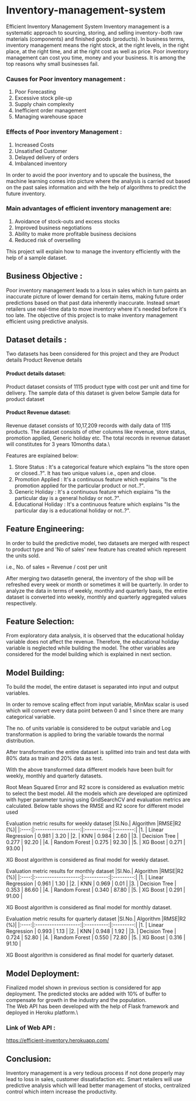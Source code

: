 # Inventory-management-system
Efficient Inventory Management System
Inventory management is a systematic approach to sourcing, storing, and selling inventory - both raw materials (components) and finished goods (products). In business terms, inventory management means the right stock, at the right levels, in the right place, at the right time, and at the right cost as well as price.
Poor inventory management can cost you time, money and your business. It is among the top reasons why small businesses fail.

### Causes for Poor inventory management :
1. Poor Forecasting
2. Excessive stock pile-up
3. Supply chain complexity
4. Inefficient order management
5. Managing warehouse space

### Effects of Poor inventory Management :
1. Increased Costs
2. Unsatisfied Customer
3. Delayed delivery of orders
4. Imbalanced inventory 

In order to avoid the poor inventory and to upscale the business, the machine learning comes into picture where the analysis is carried out based on the past sales information and with the help of algorithms to predict the future inventory.

### Main advantages of efficient inventory management are:
1. Avoidance of stock-outs and excess stocks
2. Improved business negotiations
3. Ability to make more profitable business decisions
4. Reduced risk of overselling

This project will explain how to manage the inventory efficiently with the help of a sample dataset.

## Business Objective :

Poor inventory management leads to a loss in sales which in turn paints an inaccurate picture of lower demand for certain items, making future order predictions based on that past data inherently inaccurate.
Instead smart retailers use real-time data to move inventory where it's needed before it's too late.
The objective of this project is to make inventory management efficient using predictive analysis.

## Dataset details :
Two datasets has been considered for this project and they are
Product details
Product Revenue details

#### Product details dataset:
Product dataset consists of 1115 product type with cost per unit and time for delivery. The sample data of this dataset is given below
Sample data for product dataset 

#### Product Revenue dataset:
Revenue dataset consists of 10,17,209 records with daily data of 1115 products. The dataset consists of other columns like revenue, store status, promotion applied, Generic holiday etc. The total records in revenue dataset will constitutes for 3 years 10months data.\

Features are explained below:
1. Store Status : It's a categorical feature which explains "Is the store open or closed..?". It has two unique values i.e., open and close.
2. Promotion Applied : It's a continuous feature which explains "Is the promotion applied for the particular product or not..?". 
3. Generic Holiday : It's a continuous feature which explains "Is the particular day is a general holiday or not..?".
4. Educational Holiday : It's a continuous feature which explains "Is the particular day is a educational holiday or not..?".

## Feature Engineering:
In order to build the predictive model, two datasets are merged with respect to product type and 'No of sales' new feature has created which represent the units sold.

i.e., No. of sales = Revenue / cost per unit

After merging two datasetIn general, the inventory of the shop will be refreshed every week or month or sometimes it will be quarterly. In order to analyze the data in terms of weekly, monthly and quarterly basis, the entire dataset is converted into weekly, monthly and quarterly aggregated values respectively.

## Feature Selection:
From exploratory data analysis, it is observed that the educational holiday variable does not affect the revenue. Therefore, the educational holiday variable is neglected while building the model. The other variables are considered for the model building which is explained in next section.

## Model Building:
To build the model, the entire dataset is separated into input and output variables.

In order to remove scaling effect from input variable, MinMax scalar is used which will convert every data point between 0 and 1 since there are many categorical variable.

The no. of units variable is considered to be output variable and Log transformation is applied to bring the variable towards the normal distribution.

After transformation the entire dataset is splitted into train and test data with 80% data as train and 20% data as test.

With the above transformed data different models have been built for weekly, monthly and quarterly datasets. 

Root Mean Squared Error and R2 score is considered as evaluation metric to select the best model. All the models which are developed are optimized with hyper parameter tuning using GridSearchCV and evaluation metrics are calculated.
Below table shows the RMSE and R2 score for different model used

Evaluation metric results for weekly dataset
|Sl.No.|      Algorithm      |RMSE|R2 (%)|
|:----:|:-------------------:|:----------:|:---------:|
|1.    | Linear Regression   |    0.981   |    3.20   |
|2.    | KNN                 |    0.984   |    2.60   |
|3.    | Decision Tree       |    0.277   |    92.20  |
|4.    | Random Forest       |    0.275   |    92.30  |
|5.    | XG Boost            |    0.271   |    93.00  |

XG Boost algorithm is considered as final model for weekly dataset.

Evaluation metric results for monthly dataset
|Sl.No.|      Algorithm      |RMSE|R2 (%)|
|:----:|:-------------------:|:----------:|:---------:|
|1.    | Linear Regression   |    0.961   |    1.30   |
|2.    | KNN                 |    0.969   |    0.01   |
|3.    | Decision Tree       |    0.353   |    86.60  |
|4.    | Random Forest       |    0.340   |    87.80  |
|5.    | XG Boost            |    0.291   |    91.00  |

XG Boost algorithm is considered as final model for monthly dataset.

Evaluation metric results for quarterly dataset
|Sl.No.|      Algorithm      |RMSE|R2 (%)|
|:----:|:-------------------:|:----------:|:---------:|
|1.    | Linear Regression   |    0.993   |    1.13   |
|2.    | KNN                 |    0.948   |    1.92   |
|3.    | Decision Tree       |    0.724   |    52.80  |
|4.    | Random Forest       |    0.550   |    72.80  |
|5.    | XG Boost            |    0.316   |    91.10  |

XG Boost algorithm is considered as final model for quarterly dataset.

## Model Deployment:
Finalized model shown in previous section is considered for app deployment.
The predicted stocks are added with 10% of buffer to compensate for growth in the industry and the population.\
The Web API has been developed with the help of Flask framework and deployed in Heroku platform.\

### Link of Web API : 
https://efficient-inventory.herokuapp.com/

## Conclusion:
Inventory management is a very tedious process if not done properly may lead to loss in sales, customer dissatisfaction etc. Smart retailers will use predictive analysis which will lead better management of stocks, centralized control which intern increase the productivity.
